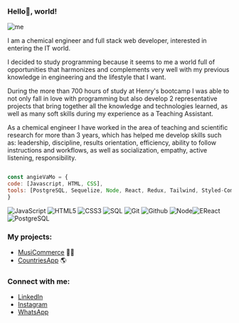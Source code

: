 ### Hello👋, world!

![me](https://user-images.githubusercontent.com/98479358/187535859-6aebe0d7-d944-4aef-9226-0fe4957c3d02.png)

I am a chemical engineer and full stack web developer, interested in entering the IT world.

I decided to study programming because it seems to me a world full of opportunities that harmonizes and complements very well with my previous knowledge in engineering and the lifestyle that I want.

During the more than 700 hours of study at Henry's bootcamp I was able to not only fall in love with programming but also develop 2 representative projects that bring together all the knowledge and technologies learned, as well as many soft skills during my experience as a Teaching Assistant.

As a chemical engineer I have worked in the area of teaching and scientific research for more than 3 years, which has helped me develop skills such as: leadership, discipline, results orientation, efficiency, ability to follow instructions and workflows, as well as socialization, empathy, active listening, responsibility.

```js

const angieVaMo = {
code: [Javascript, HTML, CSS],
tools: [PostgreSQL, Sequelize, Node, React, Redux, Tailwind, Styled-Components]
}

```

![JavaScript](https://img.shields.io/badge/-JavaScript-000000?style=flat&logo=javascript)
![HTML5](https://img.shields.io/badge/-HTML5-000000?style=flat&logo=html5)
![CSS3](https://img.shields.io/badge/-CSS-000000?style=flat&logo=css3)
![SQL](https://img.shields.io/badge/-SQL-000000?style=flat&logo=mysql)
![Git](https://img.shields.io/badge/-Git-000000?style=flat&logo=git)
![Github](https://img.shields.io/badge/-Github-000000?style=flat&logo=github)
![Node](https://img.shields.io/badge/-Node-000000?style=flat&logo=node.js)![EReact](https://img.shields.io/badge/-React-000000?style=flat&logo=react) 
![PostgreSQL](https://img.shields.io/badge/-PostgreSQL-000000?style=flat&logo=postgresql)


### My projects:
- [MusiCommerce](https://musicommerce2022.vercel.app/) 🎼🎷
- [CountriesApp](https://countriespi2022.vercel.app/) 🌎


### Connect with me:
- [LinkedIn](https://www.linkedin.com/in/angie-va-moreno/) 
- [Instagram](https://instagram.com/anvamopa?igshid=YmMyMTA2M2Y=)
- [WhatsApp](https://wa-me/573106429270)


<!--
**AngieVaMo/AngieVaMo** is a ✨ _special_ ✨ repository because its `README.md` (this file) appears on your GitHub profile.

Here are some ideas to get you started:

- 🔭 I’m currently working on ...
- 🌱 I’m currently learning ...
- 👯 I’m looking to collaborate on ...
- 🤔 I’m looking for help with ...
- 💬 Ask me about ...
- 📫 How to reach me: ...
- 😄 Pronouns: ...
- ⚡ Fun fact: ...
-->
